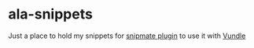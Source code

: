 ala-snippets
============

Just a place to hold my snippets for [snipmate plugin](https://github.com/msanders/snipmate.vim) to use it with [Vundle](https://github.com/gmarik/Vundle.vim)
